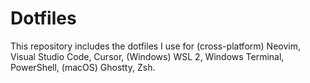 # Dotfiles

This repository includes the dotfiles I use for (cross-platform) Neovim, Visual Studio Code, Cursor, (Windows) WSL 2, Windows Terminal, PowerShell, (macOS) Ghostty, Zsh.
